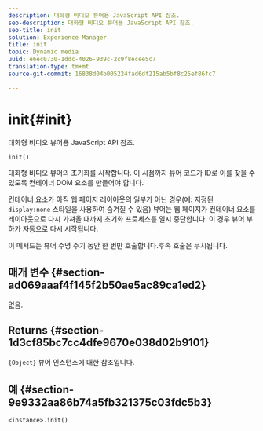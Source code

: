 ```yaml
---
description: 대화형 비디오 뷰어용 JavaScript API 참조.
seo-description: 대화형 비디오 뷰어용 JavaScript API 참조.
seo-title: init
solution: Experience Manager
title: init
topic: Dynamic media
uuid: e6ec0730-1ddc-4026-939c-2c9f8ecee5c7
translation-type: tm+mt
source-git-commit: 16838d04b005224fad6df215ab5bf8c25ef86fc7

---
```



# init{#init}

대화형 비디오 뷰어용 JavaScript API 참조.

`init()`

대화형 비디오 뷰어의 초기화를 시작합니다. 이 시점까지 뷰어 코드가 ID로 이를 찾을 수 있도록 컨테이너 DOM 요소를 만들어야 합니다.

컨테이너 요소가 아직 웹 페이지 레이아웃의 일부가 아닌 경우(예: 지정된 `display:none` 스타일을 사용하여 숨겨질 수 있음) 뷰어는 웹 페이지가 컨테이너 요소를 레이아웃으로 다시 가져올 때까지 초기화 프로세스를 일시 중단합니다. 이 경우 뷰어 부하가 자동으로 다시 시작됩니다.

이 메서드는 뷰어 수명 주기 동안 한 번만 호출합니다.후속 호출은 무시됩니다.

## 매개 변수 {#section-ad069aaaf4f145f2b50ae5ac89ca1ed2}

없음.

## Returns {#section-1d3cf85bc7cc4dfe9670e038d02b9101}

`{Object}` 뷰어 인스턴스에 대한 참조입니다.

## 예 {#section-9e9332aa86b74a5fb321375c03fdc5b3}

```
<instance>.init()
```


